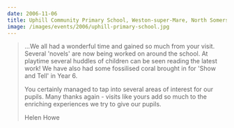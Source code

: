 ```yaml
---
date: 2006-11-06
title: Uphill Community Primary School, Weston-super-Mare, North Somerset
image: /images/events/2006/uphill-primary-school.jpg
---
```


> ...We all had a wonderful time and gained so much from your visit. Several 'novels' are now being worked on around the school. At playtime several huddles of children can be seen reading the latest work! We have also had some fossilised coral brought in for 'Show and Tell' in Year 6. 
> 
> You certainly managed to tap into several areas of interest for our pupils. Many thanks again - visits like yours add so much to the enriching experiences we try to give our pupils.
> 
> <footer>Helen Howe</footer>
